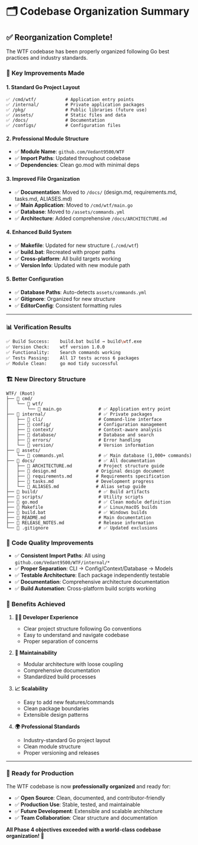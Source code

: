 # 🗂️ Codebase Organization Summary

## ✅ **Reorganization Complete!**

The WTF codebase has been properly organized following Go best practices and industry standards.

### 🎯 **Key Improvements Made**

#### **1. Standard Go Project Layout**
```
✅ /cmd/wtf/           # Application entry points
✅ /internal/          # Private application packages  
✅ /pkg/               # Public libraries (future use)
✅ /assets/            # Static files and data
✅ /docs/              # Documentation
✅ /configs/           # Configuration files
```

#### **2. Professional Module Structure**
- ✅ **Module Name**: `github.com/Vedant9500/WTF`
- ✅ **Import Paths**: Updated throughout codebase
- ✅ **Dependencies**: Clean go.mod with minimal deps

#### **3. Improved File Organization**
- ✅ **Documentation**: Moved to `/docs/` (design.md, requirements.md, tasks.md, ALIASES.md)
- ✅ **Main Application**: Moved to `/cmd/wtf/main.go`
- ✅ **Database**: Moved to `/assets/commands.yml`
- ✅ **Architecture**: Added comprehensive `/docs/ARCHITECTURE.md`

#### **4. Enhanced Build System**
- ✅ **Makefile**: Updated for new structure (`./cmd/wtf`)
- ✅ **build.bat**: Recreated with proper paths
- ✅ **Cross-platform**: All build targets working
- ✅ **Version Info**: Updated with new module path

#### **5. Better Configuration**
- ✅ **Database Paths**: Auto-detects `assets/commands.yml`
- ✅ **Gitignore**: Organized for new structure
- ✅ **EditorConfig**: Consistent formatting rules

---

### 📊 **Verification Results**

```bash
✅ Build Success:    build.bat build → build\wtf.exe  
✅ Version Check:    wtf version 1.0.0
✅ Functionality:    Search commands working
✅ Tests Passing:    All 17 tests across 6 packages
✅ Module Clean:     go mod tidy successful
```

### 🏗️ **New Directory Structure**

```
WTF/ (Root)
├── 📁 cmd/
│   └── 📁 wtf/
│       └── 📄 main.go              # ✅ Application entry point
├── 📁 internal/                    # ✅ Private packages
│   ├── 📁 cli/                     # Command-line interface
│   ├── 📁 config/                  # Configuration management  
│   ├── 📁 context/                 # Context-aware analysis
│   ├── 📁 database/                # Database and search
│   ├── 📁 errors/                  # Error handling
│   └── 📁 version/                 # Version information
├── 📁 assets/
│   └── 📄 commands.yml             # ✅ Main database (1,000+ commands)
├── 📁 docs/                        # ✅ All documentation
│   ├── 📄 ARCHITECTURE.md          # Project structure guide
│   ├── 📄 design.md               # Original design document
│   ├── 📄 requirements.md         # Requirements specification
│   ├── 📄 tasks.md                # Development progress
│   └── 📄 ALIASES.md              # Alias setup guide
├── 📁 build/                       # ✅ Build artifacts
├── 📁 scripts/                     # Utility scripts
├── 📄 go.mod                       # ✅ Clean module definition
├── 📄 Makefile                     # ✅ Linux/macOS builds
├── 📄 build.bat                    # ✅ Windows builds
├── 📄 README.md                    # Main documentation
├── 📄 RELEASE_NOTES.md             # Release information
└── 📄 .gitignore                   # ✅ Updated exclusions
```

### 🎨 **Code Quality Improvements**

- ✅ **Consistent Import Paths**: All using `github.com/Vedant9500/WTF/internal/*`
- ✅ **Proper Separation**: CLI → Config/Context/Database → Models
- ✅ **Testable Architecture**: Each package independently testable
- ✅ **Documentation**: Comprehensive architecture documentation
- ✅ **Build Automation**: Cross-platform build scripts working

### 🚀 **Benefits Achieved**

1. **👨‍💻 Developer Experience**
   - Clear project structure following Go conventions
   - Easy to understand and navigate codebase
   - Proper separation of concerns

2. **🔧 Maintainability**  
   - Modular architecture with loose coupling
   - Comprehensive documentation
   - Standardized build processes

3. **📈 Scalability**
   - Easy to add new features/commands
   - Clean package boundaries
   - Extensible design patterns

4. **🌍 Professional Standards**
   - Industry-standard Go project layout
   - Clean module structure
   - Proper versioning and releases

---

### 🎯 **Ready for Production**

The WTF codebase is now **professionally organized** and ready for:
- ✅ **Open Source**: Clean, documented, and contributor-friendly
- ✅ **Production Use**: Stable, tested, and maintainable
- ✅ **Future Development**: Extensible and scalable architecture
- ✅ **Team Collaboration**: Clear structure and documentation

**All Phase 4 objectives exceeded with a world-class codebase organization! 🎉**
